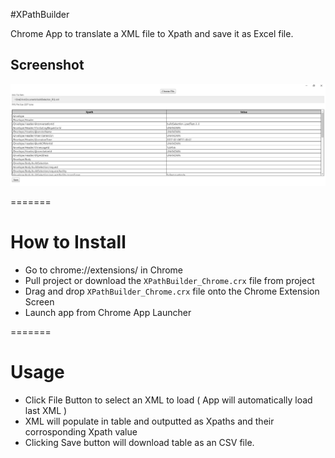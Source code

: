 
#XPathBuilder

Chrome App to translate a XML file to Xpath and save it as Excel file.

## Screenshot
![screenshot](/assets/screenshot.png)

=======
# How to Install
- Go to chrome://extensions/ in Chrome
- Pull project or download the `XPathBuilder_Chrome.crx` file from project
- Drag and drop `XPathBuilder_Chrome.crx` file onto the Chrome Extension Screen
- Launch app from Chrome App Launcher

=======
# Usage
- Click File Button to select an XML to load ( App will automatically load last XML )
- XML will populate in table and outputted as Xpaths and their corrosponding Xpath value
- Clicking Save button will download table as an CSV file. 
